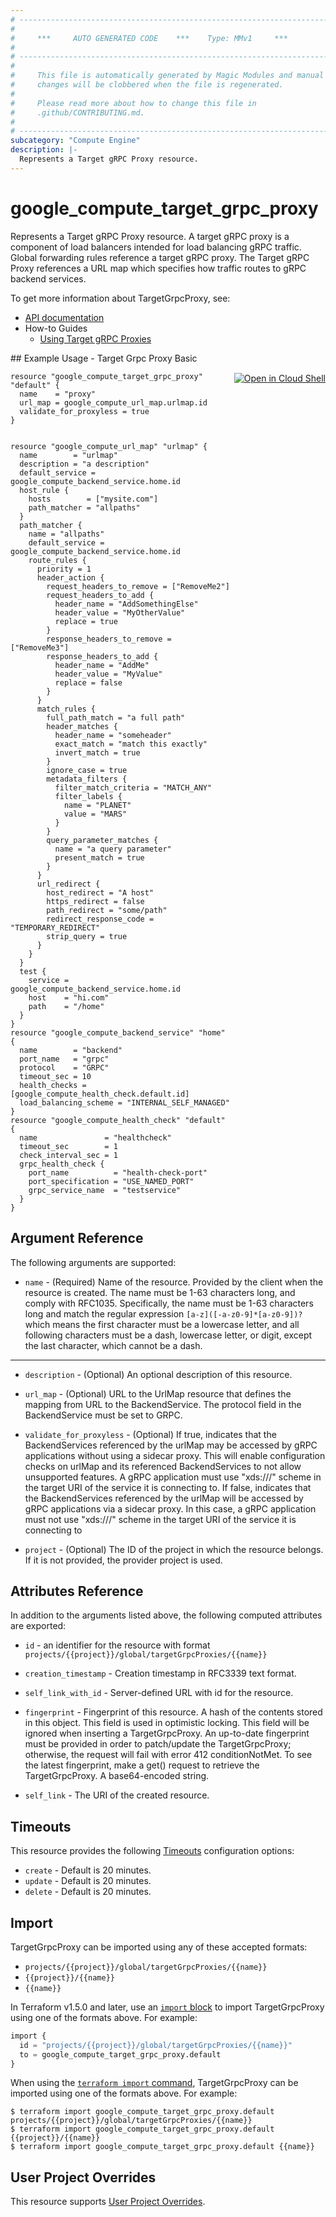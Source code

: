 ```yaml
---
# ----------------------------------------------------------------------------
#
#     ***     AUTO GENERATED CODE    ***    Type: MMv1     ***
#
# ----------------------------------------------------------------------------
#
#     This file is automatically generated by Magic Modules and manual
#     changes will be clobbered when the file is regenerated.
#
#     Please read more about how to change this file in
#     .github/CONTRIBUTING.md.
#
# ----------------------------------------------------------------------------
subcategory: "Compute Engine"
description: |-
  Represents a Target gRPC Proxy resource.
---
```


# google_compute_target_grpc_proxy

Represents a Target gRPC Proxy resource. A target gRPC proxy is a component
of load balancers intended for load balancing gRPC traffic. Global forwarding
rules reference a target gRPC proxy. The Target gRPC Proxy references
a URL map which specifies how traffic routes to gRPC backend services.


To get more information about TargetGrpcProxy, see:

* [API documentation](https://cloud.google.com/compute/docs/reference/rest/v1/targetGrpcProxies)
* How-to Guides
    * [Using Target gRPC Proxies](https://cloud.google.com/traffic-director/docs/proxyless-overview)

<div class = "oics-button" style="float: right; margin: 0 0 -15px">
  <a href="https://console.cloud.google.com/cloudshell/open?cloudshell_git_repo=https%3A%2F%2Fgithub.com%2Fterraform-google-modules%2Fdocs-examples.git&cloudshell_image=gcr.io%2Fcloudshell-images%2Fcloudshell%3Alatest&cloudshell_print=.%2Fmotd&cloudshell_tutorial=.%2Ftutorial.md&cloudshell_working_dir=target_grpc_proxy_basic&open_in_editor=main.tf" target="_blank">
    <img alt="Open in Cloud Shell" src="//gstatic.com/cloudssh/images/open-btn.svg" style="max-height: 44px; margin: 32px auto; max-width: 100%;">
  </a>
</div>
## Example Usage - Target Grpc Proxy Basic


```hcl
resource "google_compute_target_grpc_proxy" "default" {
  name    = "proxy"
  url_map = google_compute_url_map.urlmap.id
  validate_for_proxyless = true
}


resource "google_compute_url_map" "urlmap" {
  name        = "urlmap"
  description = "a description"
  default_service = google_compute_backend_service.home.id
  host_rule {
    hosts        = ["mysite.com"]
    path_matcher = "allpaths"
  }
  path_matcher {
    name = "allpaths"
    default_service = google_compute_backend_service.home.id
    route_rules {
      priority = 1
      header_action {
        request_headers_to_remove = ["RemoveMe2"]
        request_headers_to_add {
          header_name = "AddSomethingElse"
          header_value = "MyOtherValue"
          replace = true
        }
        response_headers_to_remove = ["RemoveMe3"]
        response_headers_to_add {
          header_name = "AddMe"
          header_value = "MyValue"
          replace = false
        }
      }
      match_rules {
        full_path_match = "a full path"
        header_matches {
          header_name = "someheader"
          exact_match = "match this exactly"
          invert_match = true
        }
        ignore_case = true
        metadata_filters {
          filter_match_criteria = "MATCH_ANY"
          filter_labels {
            name = "PLANET"
            value = "MARS"
          }
        }
        query_parameter_matches {
          name = "a query parameter"
          present_match = true
        }
      }
      url_redirect {
        host_redirect = "A host"
        https_redirect = false
        path_redirect = "some/path"
        redirect_response_code = "TEMPORARY_REDIRECT"
        strip_query = true
      }
    }
  }
  test {
    service = google_compute_backend_service.home.id
    host    = "hi.com"
    path    = "/home"
  }
}
resource "google_compute_backend_service" "home" {
  name        = "backend"
  port_name   = "grpc"
  protocol    = "GRPC"
  timeout_sec = 10
  health_checks = [google_compute_health_check.default.id]
  load_balancing_scheme = "INTERNAL_SELF_MANAGED"
}
resource "google_compute_health_check" "default" {
  name               = "healthcheck"
  timeout_sec        = 1
  check_interval_sec = 1
  grpc_health_check {
    port_name          = "health-check-port"
    port_specification = "USE_NAMED_PORT"
    grpc_service_name  = "testservice"
  }
}
```

## Argument Reference

The following arguments are supported:


* `name` -
  (Required)
  Name of the resource. Provided by the client when the resource
  is created. The name must be 1-63 characters long, and comply
  with RFC1035. Specifically, the name must be 1-63 characters long
  and match the regular expression `[a-z]([-a-z0-9]*[a-z0-9])?` which
  means the first character must be a lowercase letter, and all
  following characters must be a dash, lowercase letter, or digit,
  except the last character, which cannot be a dash.


- - -


* `description` -
  (Optional)
  An optional description of this resource.

* `url_map` -
  (Optional)
  URL to the UrlMap resource that defines the mapping from URL to
  the BackendService. The protocol field in the BackendService
  must be set to GRPC.

* `validate_for_proxyless` -
  (Optional)
  If true, indicates that the BackendServices referenced by
  the urlMap may be accessed by gRPC applications without using
  a sidecar proxy. This will enable configuration checks on urlMap
  and its referenced BackendServices to not allow unsupported features.
  A gRPC application must use "xds:///" scheme in the target URI
  of the service it is connecting to. If false, indicates that the
  BackendServices referenced by the urlMap will be accessed by gRPC
  applications via a sidecar proxy. In this case, a gRPC application
  must not use "xds:///" scheme in the target URI of the service
  it is connecting to

* `project` - (Optional) The ID of the project in which the resource belongs.
    If it is not provided, the provider project is used.


## Attributes Reference

In addition to the arguments listed above, the following computed attributes are exported:

* `id` - an identifier for the resource with format `projects/{{project}}/global/targetGrpcProxies/{{name}}`

* `creation_timestamp` -
  Creation timestamp in RFC3339 text format.

* `self_link_with_id` -
  Server-defined URL with id for the resource.

* `fingerprint` -
  Fingerprint of this resource. A hash of the contents stored in
  this object. This field is used in optimistic locking. This field
  will be ignored when inserting a TargetGrpcProxy. An up-to-date
  fingerprint must be provided in order to patch/update the
  TargetGrpcProxy; otherwise, the request will fail with error
  412 conditionNotMet. To see the latest fingerprint, make a get()
  request to retrieve the TargetGrpcProxy. A base64-encoded string.
* `self_link` - The URI of the created resource.


## Timeouts

This resource provides the following
[Timeouts](https://developer.hashicorp.com/terraform/plugin/sdkv2/resources/retries-and-customizable-timeouts) configuration options:

- `create` - Default is 20 minutes.
- `update` - Default is 20 minutes.
- `delete` - Default is 20 minutes.

## Import


TargetGrpcProxy can be imported using any of these accepted formats:

* `projects/{{project}}/global/targetGrpcProxies/{{name}}`
* `{{project}}/{{name}}`
* `{{name}}`


In Terraform v1.5.0 and later, use an [`import` block](https://developer.hashicorp.com/terraform/language/import) to import TargetGrpcProxy using one of the formats above. For example:

```tf
import {
  id = "projects/{{project}}/global/targetGrpcProxies/{{name}}"
  to = google_compute_target_grpc_proxy.default
}
```

When using the [`terraform import` command](https://developer.hashicorp.com/terraform/cli/commands/import), TargetGrpcProxy can be imported using one of the formats above. For example:

```
$ terraform import google_compute_target_grpc_proxy.default projects/{{project}}/global/targetGrpcProxies/{{name}}
$ terraform import google_compute_target_grpc_proxy.default {{project}}/{{name}}
$ terraform import google_compute_target_grpc_proxy.default {{name}}
```

## User Project Overrides

This resource supports [User Project Overrides](https://registry.terraform.io/providers/hashicorp/google/latest/docs/guides/provider_reference#user_project_override).
